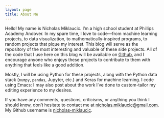```yaml
---
layout: page
title: About Me
---
```


Hello! My name is Nicholas Miklaucic. I’m a high school student at Phillips Academy Andover. In my
spare time, I love to code—from machine learning projects, to data visualization, to
mathematically-inspired programs, to random projects that pique my interest. This blog will serve as
the repository of the most interesting and valuable of these side projects. All of the code that I
use here on this blog will be available on [Github](http://github.com/nicholas-miklaucic/), and I
encourage anyone who enjoys these projects to contribute to them with anything that feels like a
good addition.


Mostly, I will be using Python for these projects, along with the Python data stack (`numpy`,
`pandas`, Jupyter, etc.) and Keras for machine learning. I code using Emacs: I may also post about
the work I’ve done to custom-tailor my editing experience to my desires.

If you have any comments, questions, criticisms, or anything you think I should know, don’t hesitate
to contact me at [nicholas.miklaucic@gmail.com](mailto:nicholas.miklaucic@gmail.com). My Github
username is [nicholas-miklaucic](http://github.com/nicholas-miklaucic/).
